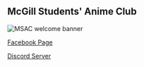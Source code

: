 ## McGill Students' Anime Club

![MSAC welcome banner](https://media.discordapp.net/attachments/711807503125577728/711808527282339890/12049634_501716233330308_3167664469842559341_n.jpg)

[Facebook Page](https://www.facebook.com/McGillAnime)

[Discord Server](https://discord.gg/gSAz2GC)
